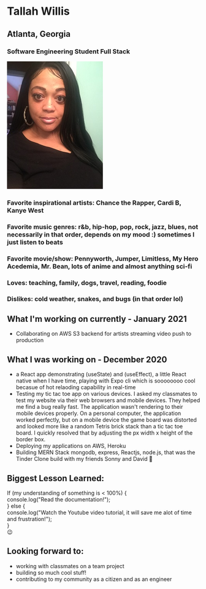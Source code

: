 
# Tallah Willis
## Atlanta, Georgia
### Software Engineering Student Full Stack
![Image](https://github.com/twillisdev/twillisdev.github.io/blob/main/Tallah%20for%20Git.io.jpg)
### Favorite inspirational artists: Chance the Rapper, Cardi B, Kanye West
### Favorite music genres: r&b, hip-hop, pop, rock, jazz, blues, not necessarily in that order, depends on my mood :) sometimes I just listen to beats 
### Favorite movie/show: Pennyworth, Jumper, Limitless, My Hero Acedemia, Mr. Bean, lots of anime and almost anything sci-fi
### Loves: teaching, family, dogs, travel, reading, foodie
### Dislikes: cold weather, snakes, and bugs (in that order lol)

## What I'm working on currently - January 2021
- Collaborating on AWS S3 backend for artists streaming video push to production

## What I was working on - December 2020
- a React app demonstrating (useState) and (useEffect), a little React native when I have time, playing with Expo cli which is soooooooo cool becasue of hot relaoding capability in real-time 
- Testing my tic tac toe app on various devices. I asked my classmates to test my website via their web browsers and mobile devices. 
They helped me find a bug really fast. The application wasn't rendering to their mobile devices properly. On a personal computer, the application worked perfectly, but on a mobile device the game board was distorted and looked more like a random Tetris brick stack than a tic tac toe board. I quickly resolved that by adjusting the px width x height of the border box.
- Deploying my applications on AWS, Heroku
- Building MERN Stack mongodb, express, Reactjs, node.js, that was the Tinder Clone build with my friends Sonny and David 🚀


## Biggest Lesson Learned: 
If (my understanding of something is < 100%) { <br>
   console.log("Read the documentation!"); <br>
} else { <br>
   console.log("Watch the Youtube video tutorial, it will save me alot of time and frustration!"); <br>
   } <br>
   :wink:
   
## Looking forward to:
- working with classmates on a team project
- building so much cool stuff!
- contributing to my community as a citizen and as an engineer


